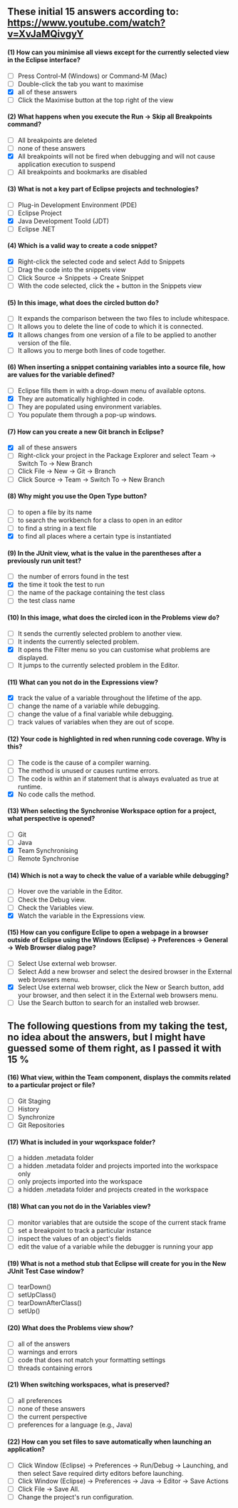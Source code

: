 ## These initial 15 answers according to: https://www.youtube.com/watch?v=XvJaMQivgyY

#### (1) How can you minimise all views except for the currently selected view in the Eclipse interface?
- [ ] Press Control-M (Windows) or Command-M (Mac)
- [ ] Double-click the tab you want to maximise
- [x] all of these answers
- [ ] Click the Maximise button at the top right of the view

#### (2) What happens when you execute the Run -> Skip all Breakpoints command?
- [ ] All breakpoints are deleted
- [ ] none of these answers
- [x] All breakpoints will not be fired when debugging and will not cause application execution to suspend
- [ ] All breakpoints and bookmarks are disabled

#### (3) What is not a key part of Eclipse projects and technologies?
- [ ] Plug-in Development Environment (PDE)
- [ ] Eclipse Project
- [x] Java Development Toold (JDT)
- [ ] Eclipse .NET

#### (4) Which is a valid way to create a code snippet?
- [x] Right-click the selected code and select Add to Snippets
- [ ] Drag the code into the snippets view
- [ ] Click Source -> Snippets -> Create Snippet
- [ ] With the code selected, click the + button in the Snippets view

#### (5) In this image, what does the circled button do?
- [ ] It expands the comparison between the two files to include whitespace.
- [ ] It allows you to delete the line of code to which it is connected.
- [x] It allows changes from one version of a file to be applied to another version of the file.
- [ ] It allows you to merge both lines of code together.

#### (6) When inserting a snippet containing variables into a source file, how are values for the variable defined?
- [ ] Eclipse fills them in with a drop-down menu of available optons.
- [x] They are automatically highlighted in code.
- [ ] They are populated using environment variables.
- [ ] You populate them through a pop-up windows.

#### (7) How can you create a new Git branch in Eclipse?
- [x] all of these answers
- [ ] Right-click your project in the Package Explorer and select Team -> Switch To -> New Branch
- [ ] Click File -> New -> Git -> Branch
- [ ] Click Source -> Team -> Switch To -> New Branch

#### (8) Why might you use the Open Type button?
- [ ] to open a file by its name
- [ ] to search the workbench for a class to open in an editor
- [ ] to find a string in a text file
- [x] to find all places where a certain type is instantiated

#### (9) In the JUnit view, what is the value in the parentheses after a previously run unit test?
- [ ] the number of errors found in the test
- [x] the time it took the test to run
- [ ] the name of the package containing the test class
- [ ] the test class name

#### (10) In this image, what does the circled icon in the Problems view do?
- [ ] It sends the currently selected problem to another view.
- [ ] It indents the currently selected problem.
- [x] It opens the Filter menu so you can customise what problems are displayed.
- [ ] It jumps to the currently selected problem in the Editor.

#### (11) What can you not do in the Expressions view?
- [x] track the value of a variable throughout the lifetime of the app.
- [ ] change the name of a variable while debugging.
- [ ] change the value of a final variable while debugging.
- [ ] track values of variables when they are out of scope.

#### (12) Your code is highlighted in red when running code coverage. Why is this?
- [ ] The code is the cause of a compiler warning.
- [ ] The method is unused or causes runtime errors.
- [ ] The code is within an if statement that is always evaluated as true at runtime.
- [x] No code calls the method.

#### (13) When selecting the Synchronise Workspace option for a project, what perspective is opened?
- [ ] Git
- [ ] Java
- [x] Team Synchronising
- [ ] Remote Synchronise

#### (14) Which is not a way to check the value of a variable while debugging?
- [ ] Hover ove the variable in the Editor.
- [ ] Check the Debug view.
- [ ] Check the Variables view.
- [x] Watch the variable in the Expressions view.

#### (15) How can you configure Eclipe to open a webpage in a browser outside of Eclipse using the Windows (Eclipse) -> Preferences -> General -> Web Browser dialog page?
- [ ] Select Use external web browser.
- [ ] Select Add a new browser and select the desired browser in the External web browsers menu.
- [x] Select Use external web browser, click the New or Search button, add your browser, and then select it in the External web browsers menu.
- [ ] Use the Search button to search for an installed web browser.

## The following questions from my taking the test, no idea about the answers, but I might have guessed some of them right, as I passed it with 15 %

#### (16) What view, within the Team component, displays the commits related to a particular project or file?
- [ ] Git Staging
- [ ] History
- [ ] Synchronize
- [ ] Git Repositories

#### (17) What is included in your wqorkspace folder?
- [ ] a hidden .metadata folder
- [ ] a hidden .metadata folder and projects imported into the workspace only
- [ ] only projects imported into the workspace
- [ ] a hidden .metadata folder and projects created in the workspace

#### (18) What can you not do in the Variables view?
- [ ] monitor variables that are outside the scope of the current stack frame
- [ ] set a breakpoint to track a particular instance
- [ ] inspect the values of an object's fields
- [ ] edit the value of a variable while the debugger is running your app

#### (19) What is not a method stub that Eclipse will create for you in the New JUnit Test Case window?
- [ ] tearDown()
- [ ] setUpClass()
- [ ] tearDownAfterClass()
- [ ] setUp()

#### (20) What does the Problems view show?
- [ ] all of the answers
- [ ] warnings and errors
- [ ] code that does not match your formatting settings
- [ ] threads containing errors

#### (21) When switching workspaces, what is preserved?
- [ ] all preferences
- [ ] none of these answers
- [ ] the current perspective
- [ ] preferences for a language  (e.g., Java)

#### (22) How can you set files to save automatically when launching an application?
- [ ] Click Window (Eclipse) -> Preferences -> Run/Debug -> Launching, and then select Save required dirty editors before launching.
- [ ] Click Window (Eclipse) -> Preferences -> Java -> Editor -> Save Actions
- [ ] Click File -> Save All.
- [ ] Change the project's run configuration.
